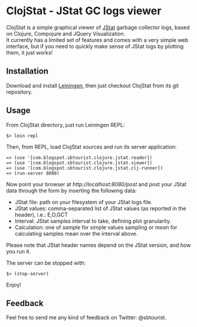 # ClojStat - JStat GC logs viewer

ClojStat is a simple graphical viewer of [JStat](http://download.oracle.com/javase/6/docs/technotes/tools/share/jstat.html) garbage collector logs, based on Clojure, Compojure and JQuery Visualization.   
It currently has a limited set of features and comes with a very simple web interface, but if you need to quickly make sense of JStat logs by plotting them, it just works!

## Installation

Download and install [Leiningen](http://github.com/technomancy/leiningen), then just checkout ClojStat from its git repository.

## Usage

From ClojStat directory, just run Leiningen REPL:

    $> lein repl

Then, from REPL, load ClojStat sources and run its server application:

    => (use '[com.blogspot.sbtourist.clojure.jstat.reader])
    => (use '[com.blogspot.sbtourist.clojure.jstat.viewer])
    => (use '[com.blogspot.sbtourist.clojure.jstat.clj-runner])
    => (run-server 8080)

Now point your browser at _http://localhost:8080/post_ and post your JStat data through the form by inserting the following data:

* JStat file: path on your filesystem of your JStat logs file.
* JStat values: comma-separated list of JStat values (as reported in the header), i.e.: E,O,GCT
* Interval: JStat samples interval to take, defining plot granularity.
* Calculation: one of _sample_ for simple values sampling or _mean_ for calculating samples mean over the interval above.

Please note that JStat header names depend on the JStat version, and how you run it.

The server can be stopped with:

    $> (stop-server)

Enjoy!

## Feedback

Feel free to send me any kind of feedback on Twitter: @sbtourist.